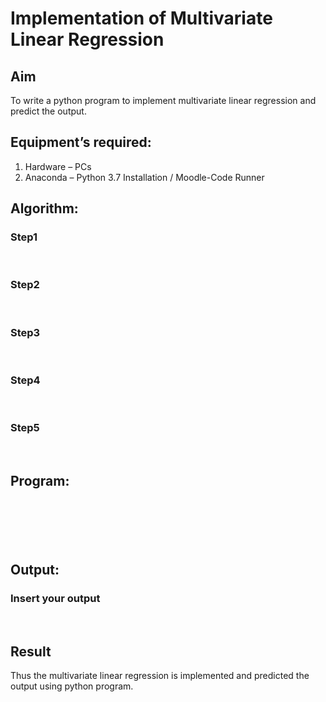 # Implementation of Multivariate Linear Regression
## Aim
To write a python program to implement multivariate linear regression and predict the output.
## Equipment’s required:
1.	Hardware – PCs
2.	Anaconda – Python 3.7 Installation / Moodle-Code Runner
## Algorithm:
### Step1
<br>

### Step2
<br>

### Step3
<br>


### Step4
<br>

### Step5
<br>

## Program:
```






```
## Output:

### Insert your output

<br>

## Result
Thus the multivariate linear regression is implemented and predicted the output using python program.
